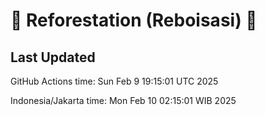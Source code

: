 
# 🌳 Reforestation (Reboisasi) 🌲

## Last Updated

GitHub Actions time: Sun Feb  9 19:15:01 UTC 2025

Indonesia/Jakarta time: Mon Feb 10 02:15:01 WIB 2025
